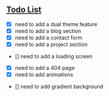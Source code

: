 ## [Todo List](https://github.com/muhammad-fiaz/portfolio/blob/main/TODO.md)

- [x] need to add a dual theme feature
- [x] need to add a blog section
- [x] need to add a contact form
- [x] need to add a project section
- [] need to add a loading screen
- [x] need to add a 404 page
- [x] need to add animations
- [] need to add gradient background
